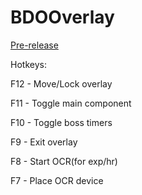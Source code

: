 # BDOOverlay

[Pre-release](https://github.com/Matt2843/BDOOverlay/releases)

Hotkeys:

F12 - Move/Lock overlay

F11 - Toggle main component

F10 - Toggle boss timers

F9  - Exit overlay

F8  - Start OCR(for exp/hr)

F7  - Place OCR device

